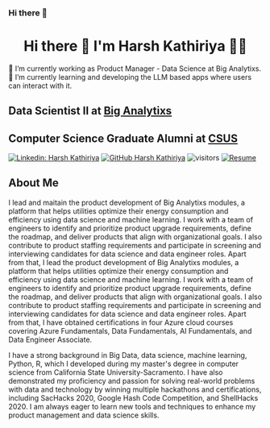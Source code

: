 ### Hi there 👋

<!--
**harsh9898/harsh9898** is a ✨ _special_ ✨ repository because its `README.md` (this file) appears on your GitHub profile.

Here are some ideas to get you started:

- 🔭 I’m currently working on ...
- 🌱 I’m currently learning ...
- 👯 I’m looking to collaborate on ...
- 🤔 I’m looking for help with ...
- 💬 Ask me about ...
- 📫 How to reach me: ...
- 😄 Pronouns: ...
- ⚡ Fun fact: ... -->

<h1 align='center'>
  Hi there 👋 I'm Harsh Kathiriya 👨‍💻
</h1>

🔭 I’m currently working as Product Manager - Data Science at Big Analytixs.
🌱 I’m currently learning and developing the LLM based apps where users can interact with it.

## Data Scientist II at <a href="https://www.biganalytixs.com/">Big Analytixs</a>
## Computer Science Graduate Alumni at <a href="https://www.csus.edu/">CSUS</a>

[![Linkedin: Harsh Kathiriya](https://img.shields.io/badge/-harshkathiriya-blue?style=flat-square&logo=Linkedin&logoColor=white&link=https://www.linkedin.com/in/harsh-kathiriya-895b7b126/)](https://www.linkedin.com/in/harsh-kathiriya-895b7b126/)
[![GitHub Harsh Kathiriya](https://img.shields.io/github/followers/harsh9898?label=follow&style=social)](https://github.com./harsh9898)
![visitors](https://visitor-badge.glitch.me/badge?page_id=harsh9898.visitor-badge)
[![Resume](https://img.shields.io/badge/Resume-Download-brightgreen)](https://drive.google.com/file/d/18w856Ttr8zLId_FSZl9sHzyyanKy9iRB/view?usp=sharing)


## About Me
I lead and maitain the product development of Big Analytixs modules, a platform that helps utilities optimize their energy consumption and efficiency using data science and machine learning. I work with a team of engineers to identify and prioritize product upgrade requirements, define the roadmap, and deliver products that align with organizational goals. I also contribute to product staffing requirements and participate in screening and interviewing candidates for data science and data engineer roles. Apart from that, I lead the product development of Big Analytixs modules, a platform that helps utilities optimize their energy consumption and efficiency using data science and machine learning. I work with a team of engineers to identify and prioritize product upgrade requirements, define the roadmap, and deliver products that align with organizational goals. I also contribute to product staffing requirements and participate in screening and interviewing candidates for data science and data engineer roles. Apart from that, I have obtained certifications in four Azure cloud courses covering Azure Fundamentals, Data Fundamentals, AI Fundamentals, and Data Engineer Associate.

I have a strong background in Big Data, data science, machine learning, Python, R, which I developed during my master's degree in computer science from California State University-Sacramento. I have also demonstrated my proficiency and passion for solving real-world problems with data and technology by winning multiple hackathons and certifications, including SacHacks 2020, Google Hash Code Competition, and ShellHacks 2020. I am always eager to learn new tools and techniques to enhance my product management and data science skills.



